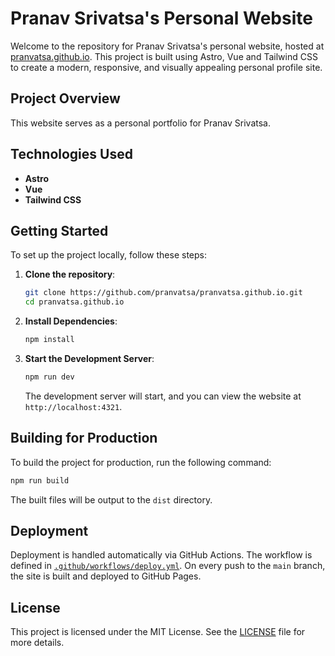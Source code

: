 # Pranav Srivatsa's Personal Website

Welcome to the repository for Pranav Srivatsa's personal website, hosted at [pranvatsa.github.io](https://pranvatsa.github.io). This project is built using Astro, Vue and Tailwind CSS to create a modern, responsive, and visually appealing personal profile site.

## Project Overview

This website serves as a personal portfolio for Pranav Srivatsa.

## Technologies Used

- **Astro**
- **Vue**
- **Tailwind CSS**

## Getting Started

To set up the project locally, follow these steps:

1. **Clone the repository**:
   ```bash
   git clone https://github.com/pranvatsa/pranvatsa.github.io.git
   cd pranvatsa.github.io
   ```

2. **Install Dependencies**:
   ```bash
   npm install
   ```

3. **Start the Development Server**:
   ```bash
   npm run dev
   ```

   The development server will start, and you can view the website at `http://localhost:4321`.

## Building for Production

To build the project for production, run the following command:

```bash
npm run build
```

The built files will be output to the `dist` directory.

## Deployment

Deployment is handled automatically via GitHub Actions. The workflow is defined in [`.github/workflows/deploy.yml`](.github/workflows/deploy.yml). On every push to the `main` branch, the site is built and deployed to GitHub Pages.

## License

This project is licensed under the MIT License. See the [LICENSE](LICENSE) file for more details.
